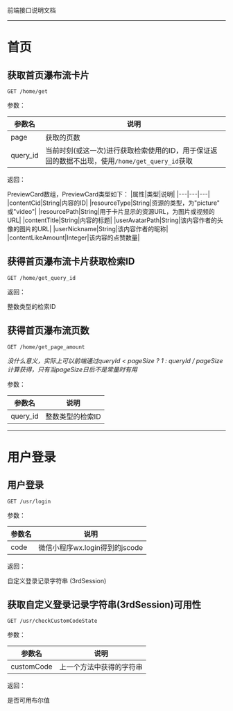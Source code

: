 前端接口说明文档
- - -

# 首页

## 获取首页瀑布流卡片

```http request
GET /home/get
```

参数：

| 参数名      | 说明                                                              |
|----------|-----------------------------------------------------------------|
| page     | 获取的页数                                                           |
| query_id | 当前时刻(或这一次)进行获取检索使用的ID，用于保证返回的数据不出现，使用```/home/get_query_id```获取 |

返回：

PreviewCard数组，PreviewCard类型如下： |属性|类型|说明| |---|---|---| |contentCid|String|内容的ID| |resourceType|String|资源的类型，为"picture"
或"video"| |resourcePath|String|用于卡片显示的资源URL，为图片或视频的URL| |contentTitle|String|内容的标题|
|userAvatarPath|String|该内容作者的头像的图片的URL| |userNickname|String|该内容作者的昵称| |contentLikeAmount|Integer|该内容的点赞数量|

## 获得首页瀑布流卡片获取检索ID

```http request
GET /home/get_query_id
```

返回：

整数类型的检索ID

## 获得首页瀑布流页数

```http request
GET /home/get_page_amount
```

*没什么意义，实际上可以前端通过queryId < pageSize ? 1 : queryId / pageSize 计算获得，只有当pageSize日后不是常量时有用*

参数：

| 参数名      | 说明        |
|----------|-----------|
| query_id | 整数类型的检索ID |

***

# 用户登录

## 用户登录

```http request
GET /usr/login
```

参数：

| 参数名  | 说明                     |
|------|------------------------|
| code | 微信小程序wx.login得到的jscode |

返回：

自定义登录记录字符串 (3rdSession)

## 获取自定义登录记录字符串(3rdSession)可用性

```http request
GET /usr/checkCustomCodeState
```

参数：

| 参数名        | 说明           |
|------------|--------------|
| customCode | 上一个方法中获得的字符串 |

返回：

是否可用布尔值
